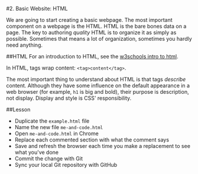 #2. Basic Website: HTML

We are going to start creating a basic webpage. The most important component on a webpage is the HTML. HTML is the bare bones data on a page. The key to authoring *quality* HTML is to organize it as simply as possible. Sometimes that means a lot of organization, sometimes you hardly need anything. 

##HTML
For an introduction to HTML, see the [w3schools intro to html](http://www.w3schools.com/html/html_intro.asp).

In HTML, tags wrap content: `<tag>content</tag>`.

The most important thing to understand about HTML is that tags *describe* content. Although they have some influence on the default appearance in a web browser (for example, `h1` is big and bold), their purpose is description, not display. Display and style is CSS' responsibility.

##Lesson
- Duplicate the `example.html` file
- Name the new file `me-and-code.html`
- Open `me-and-code.html` in Chrome
- Replace each commented section with what the comment says
- Save and refresh the browser each time you make a replacement to see what you've done
- Commit the change with Git
- Sync your local Git repository with GitHub
